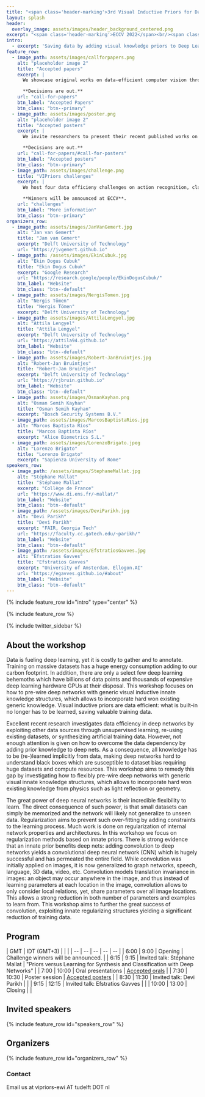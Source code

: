 ```yaml
---
title: "<span class='header-marking'>3rd Visual Inductive Priors for Data-Efficient Deep Learning Workshop</span>"
layout: splash
header:
  overlay_image: assets/images/header_background_centered.png
excerpt: "<span class='header-marking'>ECCV 2022</span><br/><span class='header-marking'>Monday October 24th 2022, 9:00 -  13:00</span><br /><span class='header-marking'>David Intercontinental Hotel, Salon J</span>"
intro:
  - excerpt: 'Saving data by adding visual knowledge priors to Deep Learning.'
feature_row:
  - image_path: assets/images/callforpapers.png
    alt: "placeholder image 2"
    title: "Accepted papers"
    excerpt: |
      We showcase original works on data-efficient computer vision through live oral talks and a poster session.

      **Decisions are out.**
    url: "call-for-papers"
    btn_label: "Accepted Papers"
    btn_class: "btn--primary"
  - image_path: assets/images/poster.png
    alt: "placeholder image 2"
    title: "Accepted posters"
    excerpt: |
      We invite researchers to present their recent published works on data-efficient computer vision as a poster.

      **Decisions are out.**
    url: "call-for-papers/#call-for-posters"
    btn_label: "Accepted posters"
    btn_class: "btn--primary"
  - image_path: assets/images/challenge.png
    title: "VIPriors challenges"
    excerpt: |
      We host four data efficieny challenges on action recognition, classification, detection and segmentation.

      **Winners will be announced at ECCV**.
    url: "challenges"
    btn_label: "More information"
    btn_class: "btn--primary"
organizers_row:
  - image_path: assets/images/JanVanGemert.jpg
    alt: "Jan van Gemert"
    title: "Jan van Gemert"
    excerpt: "Delft University of Technology"
    url: "https://jvgemert.github.io"
  - image_path: /assets/images/EkinCubuk.jpg
    alt: "Ekin Dogus Cubuk"
    title: "Ekin Dogus Cubuk"
    excerpt: "Google Research"
    url: "https://research.google/people/EkinDogusCubuk/"
    btn_label: "Website"
    btn_class: "btn--default"
  - image_path: assets/images/NergisTomen.jpg
    alt: "Nergis Tömen"
    title: "Nergis Tömen"
    excerpt: "Delft University of Technology"
  - image_path: assets/images/AttilaLengyel.jpg
    alt: "Attila Lengyel"
    title: "Attila Lengyel"
    excerpt: "Delft University of Technology"
    url: "https://attila94.github.io"
    btn_label: "Website"
    btn_class: "btn--default"
  - image_path: assets/images/Robert-JanBruintjes.jpg
    alt: "Robert-Jan Bruintjes"
    title: "Robert-Jan Bruintjes"
    excerpt: "Delft University of Technology"
    url: "https://rjbruin.github.io"
    btn_label: "Website"
    btn_class: "btn--default"
  - image_path: assets/images/OsmanKayhan.png
    alt: "Osman Semih Kayhan"
    title: "Osman Semih Kayhan"
    excerpt: "Bosch Security Systems B.V."
  - image_path: assets/images/MarcosBaptistaRios.jpg
    alt: "Marcos Baptista Ríos"
    title: "Marcos Baptista Ríos"
    excerpt: "Alice Biometrics S.L."
  - image_path: assets/images/LorenzoBrigato.jpeg
    alt: "Lorenzo Brigato"
    title: "Lorenzo Brigato"
    excerpt: "Sapienza University of Rome"
speakers_row:
  - image_path: /assets/images/StephaneMallat.jpg
    alt: "Stéphane Mallat"
    title: "Stéphane Mallat"
    excerpt: "Collège de France"
    url: "https://www.di.ens.fr/~mallat/"
    btn_label: "Website"
    btn_class: "btn--default"
  - image_path: /assets/images/DeviParikh.jpg
    alt: "Devi Parikh"
    title: "Devi Parikh"
    excerpt: "FAIR, Georgia Tech"
    url: "https://faculty.cc.gatech.edu/~parikh/"
    btn_label: "Website"
    btn_class: "btn--default"
  - image_path: /assets/images/EfstratiosGavves.jpg
    alt: "Efstratios Gavves"
    title: "Efstratios Gavves"
    excerpt: "University of Amsterdam, Ellogon.AI"
    url: "https://egavves.github.io/#about"
    btn_label: "Website"
    btn_class: "btn--default"
---
```


{% include feature_row id="intro" type="center" %}

{% include feature_row %}

{% include twitter_sidebar %}

## About the workshop

Data is fueling deep learning, yet it is costly to gather and to annotate. Training on massive datasets has a huge energy consumption adding to our carbon footprint. In addition, there are only a select few deep learning behemoths which have billions of data points and thousands of expensive deep learning hardware GPUs at their disposal. This workshop focuses on how to pre-wire deep networks with generic visual inductive innate knowledge structures, which allows to incorporate hard won existing generic knowledge. Visual inductive priors are data efficient: what is built-in no longer has to be learned, saving valuable training data.

Excellent recent research investigates data efficiency in deep networks by exploiting other data sources through unsupervised learning, re-using existing datasets, or synthesizing artificial training data. However, not enough attention is given on how to overcome the data dependency by adding prior knowledge to deep nets.  As a consequence, all knowledge has to be (re-)learned implicitly from data, making deep networks hard to understand black boxes which are susceptible to dataset bias requiring huge datasets and compute resources.  This workshop aims to remedy this gap by investigating how to flexibly pre-wire deep networks with generic visual innate knowledge structures, which allows to incorporate hard won existing  knowledge from physics such as light reflection or geometry.

The great power of deep neural networks is their incredible flexibility to learn. The direct consequence of such power, is that small datasets can simply be memorized and the network will likely not generalize to unseen data. Regularization aims to prevent such over-fitting by adding constraints to the learning process. Much work is done on regularization of internal network properties and architectures. In this workshop we focus on regularization methods based on innate priors. There is strong evidence that an innate prior benefits deep nets: adding convolution to deep networks yields a convolutional deep neural network (CNN) which is hugely successful and has permeated the entire field. While convolution was initially applied on images, it is now generalized to graph networks, speech, language,  3D data, video, etc. Convolution models translation invariance in images: an object may occur anywhere in the image, and thus instead of learning parameters at each location in the image, convolution allows to only consider local relations, yet, share parameters over all image locations. This allows a strong reduction in both number of parameters and examples to learn from. This workshop aims to further the great success of convolution, exploiting innate regularizing structures yielding a significant reduction of training data.

<!-- _This workshop is organized in collaboration with [**SynergySports**](https://synergysports.com/). SynergySports is co-organizing [the VIPriors 2021 challenges](challenges). Head over to the challenges page to find out more!_ -->

## Program

| GMT | IDT (GMT+3) | | |
| -- | -- | -- | -- | -- |
| 6:00 | 9:00 | Opening | Challenge winners will be announced. |
| 6:15 | 9:15 | Invited talk: Stéphane Mallat | "Priors versus Learning for Synthesis and Classification with Deep Networks" |
| 7:00 | 10:00 | Oral presentations | [Accepted orals](call-for-papers/#orals) |
| 7:30 | 10:30 | Poster session | [Accepted posters](call-for-papers/#posters) |
| 8:30 | 11:30 | Invited talk: Devi Parikh | |
| 9:15 | 12:15 | Invited talk: Efstratios Gavves | |
| 10:00 | 13:00 | Closing | |

## Invited speakers

<!-- _Speakers are TBA._ -->

{% include feature_row id="speakers_row" %}

## Organizers

{% include feature_row id="organizers_row" %}

### Contact

Email us at vipriors-ewi AT tudelft DOT nl
